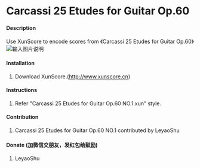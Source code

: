 # Carcassi 25 Etudes for Guitar Op.60

#### Description
Use XunScore to encode scores from 《Carcassi 25 Etudes for Guitar Op.60》
![输入图片说明](https://images.gitee.com/uploads/images/2019/1103/121306_461f75dc_5429212.jpeg "xx.jpg")

#### Installation

1.  Download XunScore.(http://www.xunscore.cn)

#### Instructions

1.  Refer "Carcassi 25 Etudes for Guitar Op.60 NO.1.xun" style.

#### Contribution
1. Carcassi 25 Etudes for Guitar Op.60 NO.1  contributed by LeyaoShu

#### Donate (加微信交朋友，发红包给鼓励)
1. LeyaoShu